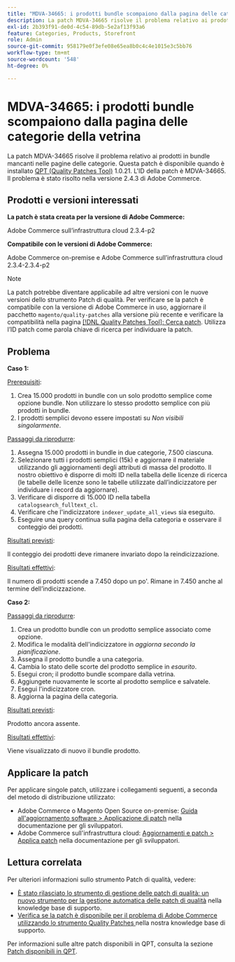 ```yaml
---
title: "MDVA-34665: i prodotti bundle scompaiono dalla pagina delle categorie della vetrina"
description: La patch MDVA-34665 risolve il problema relativo ai prodotti in bundle mancanti nelle pagine delle categorie. Questa patch è disponibile quando è installato [Quality Patches Tool (QPT)](/help/announcements/adobe-commerce-announcements/magento-quality-patches-released-new-tool-to-self-serve-quality-patches.md) 1.0.21. L'ID della patch è MDVA-34665. Il problema è stato risolto nella versione 2.4.3 di Adobe Commerce.
exl-id: 2b393f91-de0d-4c54-89db-5e2af13f93a6
feature: Categories, Products, Storefront
role: Admin
source-git-commit: 958179e0f3efe08e65ea8b0c4c4e1015e3c5bb76
workflow-type: tm+mt
source-wordcount: '548'
ht-degree: 0%

---
```


# MDVA-34665: i prodotti bundle scompaiono dalla pagina delle categorie della vetrina

La patch MDVA-34665 risolve il problema relativo ai prodotti in bundle mancanti nelle pagine delle categorie. Questa patch è disponibile quando è installato [QPT (Quality Patches Tool)](/help/announcements/adobe-commerce-announcements/magento-quality-patches-released-new-tool-to-self-serve-quality-patches.md) 1.0.21. L&#39;ID della patch è MDVA-34665. Il problema è stato risolto nella versione 2.4.3 di Adobe Commerce.

## Prodotti e versioni interessati

**La patch è stata creata per la versione di Adobe Commerce:**

Adobe Commerce sull’infrastruttura cloud 2.3.4-p2

**Compatibile con le versioni di Adobe Commerce:**

Adobe Commerce on-premise e Adobe Commerce sull’infrastruttura cloud 2.3.4-2.3.4-p2

>[!NOTE]
>
>La patch potrebbe diventare applicabile ad altre versioni con le nuove versioni dello strumento Patch di qualità. Per verificare se la patch è compatibile con la versione di Adobe Commerce in uso, aggiornare il pacchetto `magento/quality-patches` alla versione più recente e verificare la compatibilità nella pagina [[!DNL Quality Patches Tool]: Cerca patch](https://devdocs.magento.com/quality-patches/tool.html#patch-grid). Utilizza l’ID patch come parola chiave di ricerca per individuare la patch.

## Problema

**Caso 1:**

<u>Prerequisiti</u>:

1. Crea 15.000 prodotti in bundle con un solo prodotto semplice come opzione bundle. Non utilizzare lo stesso prodotto semplice con più prodotti in bundle.
1. I prodotti semplici devono essere impostati su *Non visibili singolarmente*.

<u>Passaggi da riprodurre</u>:

1. Assegna 15.000 prodotti in bundle in due categorie, 7.500 ciascuna.
1. Selezionare tutti i prodotti semplici (15k) e aggiornare il materiale utilizzando gli aggiornamenti degli attributi di massa del prodotto. Il nostro obiettivo è disporre di molti ID nella tabella delle licenze di ricerca (le tabelle delle licenze sono le tabelle utilizzate dall’indicizzatore per individuare i record da aggiornare).
1. Verificare di disporre di 15.000 ID nella tabella `catalogsearch_fulltext_cl`.
1. Verificare che l&#39;indicizzatore `indexer_update_all_views` sia eseguito.
1. Eseguire una query continua sulla pagina della categoria e osservare il conteggio dei prodotti.

<u>Risultati previsti</u>:

Il conteggio dei prodotti deve rimanere invariato dopo la reindicizzazione.

<u>Risultati effettivi</u>:

Il numero di prodotti scende a 7.450 dopo un po&#39;. Rimane in 7.450 anche al termine dell’indicizzazione.

**Caso 2:**

<u>Passaggi da riprodurre</u>:

1. Crea un prodotto bundle con un prodotto semplice associato come opzione.
1. Modifica le modalità dell&#39;indicizzatore in *aggiorna secondo la pianificazione*.
1. Assegna il prodotto bundle a una categoria.
1. Cambia lo stato delle scorte del prodotto semplice in *esaurito*.
1. Esegui cron; il prodotto bundle scompare dalla vetrina.
1. Aggiungete nuovamente le scorte al prodotto semplice e salvatele.
1. Esegui l&#39;indicizzatore cron.
1. Aggiorna la pagina della categoria.

<u>Risultati previsti</u>:

Prodotto ancora assente.

<u>Risultati effettivi</u>:

Viene visualizzato di nuovo il bundle prodotto.

## Applicare la patch

Per applicare singole patch, utilizzare i collegamenti seguenti, a seconda del metodo di distribuzione utilizzato:

* Adobe Commerce o Magento Open Source on-premise: [Guida all&#39;aggiornamento software > Applicazione di patch](https://devdocs.magento.com/guides/v2.4/comp-mgr/patching/mqp.html) nella documentazione per gli sviluppatori.
* Adobe Commerce sull&#39;infrastruttura cloud: [Aggiornamenti e patch > Applica patch](https://devdocs.magento.com/cloud/project/project-patch.html) nella documentazione per gli sviluppatori.

## Lettura correlata

Per ulteriori informazioni sullo strumento Patch di qualità, vedere:

* [È stato rilasciato lo strumento di gestione delle patch di qualità: un nuovo strumento per la gestione automatica delle patch di qualità](/help/announcements/adobe-commerce-announcements/magento-quality-patches-released-new-tool-to-self-serve-quality-patches.md) nella knowledge base di supporto.
* [Verifica se la patch è disponibile per il problema di Adobe Commerce utilizzando lo strumento Quality Patches ](/help/support-tools/patches-available-in-qpt-tool/check-patch-for-magento-issue-with-magento-quality-patches.md) nella nostra knowledge base di supporto.

Per informazioni sulle altre patch disponibili in QPT, consulta la sezione [Patch disponibili in QPT](https://support.magento.com/hc/en-us/sections/360010506631-Patches-available-in-MQP-tool-).
